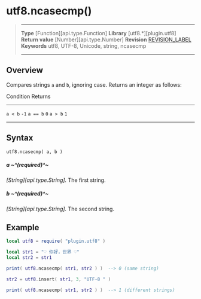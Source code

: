 # utf8.ncasecmp()

> --------------------- ------------------------------------------------------------------------------------------
> __Type__              [Function][api.type.Function]
> __Library__           [utf8.*][plugin.utf8]
> __Return value__      [Number][api.type.Number]
> __Revision__          [REVISION_LABEL](REVISION_URL)
> __Keywords__          utf8, UTF-8, Unicode, string, ncasecmp
> --------------------- ------------------------------------------------------------------------------------------


## Overview

Compares strings `a` and `b`, ignoring case. Returns an integer as follows:

<div class="inner-table">

Condition		Returns	  
--------------	----------
`a < b`			 `-1`
`a == b`		 `0`
`a > b`			 `1`
--------------	----------

</div>


## Syntax

	utf8.ncasecmp( a, b )

##### a ~^(required)^~
_[String][api.type.String]._ The first string.

##### b ~^(required)^~
_[String][api.type.String]._ The second string.


## Example

``````lua
local utf8 = require( "plugin.utf8" )

local str1 = "♡ 你好，世界 ♡"
local str2 = str1

print( utf8.ncasecmp( str1, str2 ) )  --> 0 (same string)

str2 = utf8.insert( str1, 3, "UTF-8 " )

print( utf8.ncasecmp( str1, str2 ) )  --> 1 (different strings)
``````
